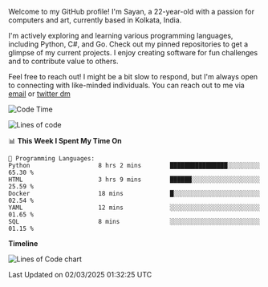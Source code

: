 Welcome to my GitHub profile! I'm Sayan, a 22-year-old with a passion for computers and art, currently based in Kolkata, India.

I'm actively exploring and learning various programming languages, including Python, C#, and Go. Check out my pinned repositories to get a glimpse of my current projects. I enjoy creating software for fun challenges and to contribute value to others.

Feel free to reach out! I might be a bit slow to respond, but I'm always open to connecting with like-minded individuals. You can reach out to me via [email](mailto:me@sayanbiswas.in) or [twitter dm](https://twitter.com/TheDankDel)

<!--START_SECTION:waka-->
![Code Time](http://img.shields.io/badge/Code%20Time-2%2C112%20hrs%2029%20mins-blue)

![Lines of code](https://img.shields.io/badge/From%20Hello%20World%20I%27ve%20Written-7.3%20million%20lines%20of%20code-blue)

📊 **This Week I Spent My Time On** 

```text
💬 Programming Languages: 
Python                   8 hrs 2 mins        ████████████████░░░░░░░░░   65.30 % 
HTML                     3 hrs 9 mins        ██████░░░░░░░░░░░░░░░░░░░   25.59 % 
Docker                   18 mins             █░░░░░░░░░░░░░░░░░░░░░░░░   02.54 % 
YAML                     12 mins             ░░░░░░░░░░░░░░░░░░░░░░░░░   01.65 % 
SQL                      8 mins              ░░░░░░░░░░░░░░░░░░░░░░░░░   01.15 % 
```

**Timeline**

![Lines of Code chart](https://raw.githubusercontent.com/Dank-del/Dank-del/main/assets/bar_graph.png)


 Last Updated on 02/03/2025 01:32:25 UTC
<!--END_SECTION:waka-->
